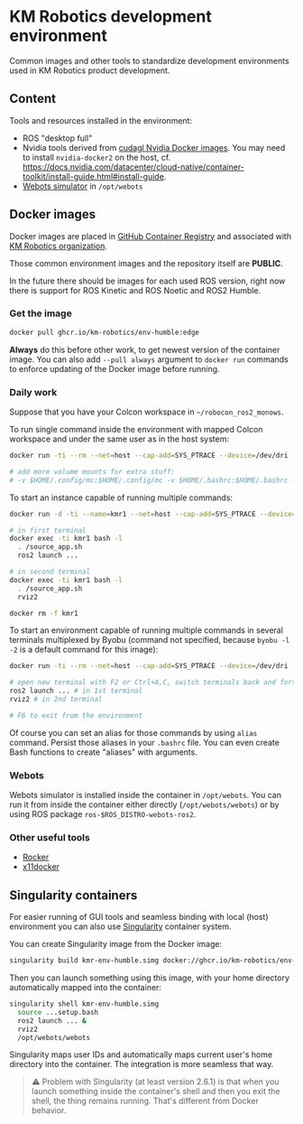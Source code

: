 # KM Robotics development environment

Common images and other tools to standardize development environments used in KM Robotics product development.

## Content

Tools and resources installed in the environment:

* ROS "desktop full"
* Nvidia tools derived from [cudagl Nvidia Docker images](https://hub.docker.com/r/nvidia/cudagl). You may need to install `nvidia-docker2` on the host, cf. https://docs.nvidia.com/datacenter/cloud-native/container-toolkit/install-guide.html#install-guide.
* [Webots simulator](https://cyberbotics.com/) in `/opt/webots`

## Docker images

Docker images are placed in [GitHub Container Registry](https://github.com/orgs/km-robotics/packages) and associated with [KM Robotics organization](https://github.com/km-robotics).

Those common environment images and the repository itself are __PUBLIC__.

In the future there should be images for each used ROS version, right now there is support for ROS Kinetic and ROS Noetic and ROS2 Humble.

### Get the image

```bash
docker pull ghcr.io/km-robotics/env-humble:edge
```

**Always** do this before other work, to get newest version of the container image. You can also add `--pull always` argument to `docker run` commands to enforce updating of the Docker image before running.

### Daily work

Suppose that you have your Colcon workspace in `~/robocon_ros2_monows`.

To run single command inside the environment with mapped Colcon workspace and under the same user as in the host system:

```bash
docker run -ti --rm --net=host --cap-add=SYS_PTRACE --device=/dev/dri --env="DISPLAY" -v $HOME/.Xauthority:/$HOME/.Xauthority:rw -v /etc/passwd:/etc/passwd:ro -v /etc/shadow:/etc/shadow:ro -v /etc/group:/etc/group:ro --user $UID -v $HOME/robocon_ros2_monows:$HOME/robocon_ros2_monows -e APP_WS=$HOME/robocon_ros2_monows ghcr.io/km-robotics/env-humble:edge CMD

# add more volume mounts for extra stuff:
# -v $HOME/.config/mc:$HOME/.config/mc -v $HOME/.bashrc:$HOME/.bashrc -v $HOME/.profile:$HOME/.profile -v $HOME/.bash_history:$HOME/.bash_history -v $HOME/.git-credentials:$HOME/.git-credentials -v $HOME/.gitconfig:$HOME/.gitconfig -v $HOME/.config/robocon:$HOME/.config/robocon -v /var/run/docker.sock:/var/run/docker.sock:ro
```

To start an instance capable of running multiple commands:

```bash
docker run -d -ti --name=kmr1 --net=host --cap-add=SYS_PTRACE --device=/dev/dri --env="DISPLAY" -v $HOME/.Xauthority:/$HOME/.Xauthority:rw -v /etc/passwd:/etc/passwd:ro -v /etc/shadow:/etc/shadow:ro -v /etc/group:/etc/group:ro --user $UID -v $HOME/robocon_ros2_monows:$HOME/robocon_ros2_monows -e APP_WS=$HOME/robocon_ros2_monows ghcr.io/km-robotics/env-humble:edge bash

# in first terminal
docker exec -ti kmr1 bash -l
  . /source_app.sh
  ros2 launch ...

# in second terminal
docker exec -ti kmr1 bash -l
  . /source_app.sh
  rviz2

docker rm -f kmr1
```

To start an environment capable of running multiple commands in several terminals multiplexed by Byobu (command not specified, because `byobu -l -2` is a default command for this image):

```bash
docker run -ti --rm --net=host --cap-add=SYS_PTRACE --device=/dev/dri --env="DISPLAY" -v $HOME/.Xauthority:/$HOME/.Xauthority:rw -v /etc/passwd:/etc/passwd:ro -v /etc/shadow:/etc/shadow:ro -v /etc/group:/etc/group:ro --user $UID -v $HOME/robocon_ros2_monows:$HOME/robocon_ros2_monows -e APP_WS=$HOME/robocon_ros2_monows ghcr.io/km-robotics/env-humble:edge

# open new terminal with F2 or Ctrl+A,C, switch terminals back and forth with F3 or Ctrl+A,P and F4 or Ctrl+A,N, close terminal with Ctrl+A,K; use Esc,number instead of Fnumber in applications such as Midnight Commander
ros2 launch ... # in 1st terminal
rviz2 # in 2nd terminal

# F6 to exit from the environment
```

Of course you can set an alias for those commands by using `alias` command. Persist those aliases in your `.bashrc` file. You can even create Bash functions to create "aliases" with arguments.

### Webots

Webots simulator is installed inside the container in `/opt/webots`. You can run it from inside the container either directly (`/opt/webots/webots`) or by using ROS package `ros-$ROS_DISTRO-webots-ros2`.

### Other useful tools

* [Rocker](https://github.com/osrf/rocker)
* [x11docker](https://github.com/mviereck/x11docker)

## Singularity containers

For easier running of GUI tools and seamless binding with local (host) environment you can also use [Singularity](https://sylabs.io/singularity/) container system.

You can create Singularity image from the Docker image:

```bash
singularity build kmr-env-humble.simg docker://ghcr.io/km-robotics/env-humble:edge
```

Then you can launch something using this image, with your home directory automatically mapped into the container:

```bash
singularity shell kmr-env-humble.simg
  source ...setup.bash
  ros2 launch ... &
  rviz2
  /opt/webots/webots
```

Singularity maps user IDs and automatically maps current user's home directory into the container. The integration is more seamless that way.

> :warning: Problem with Singularity (at least version 2.6.1) is that when you launch something inside the container's shell and then you exit the shell, the thing remains running. That's different from Docker behavior.
